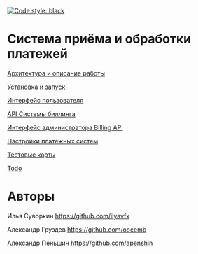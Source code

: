 [![Code style: black](https://img.shields.io/badge/code%20style-black-000000.svg)](https://github.com/psf/black)
# Система приёма и обработки платежей


[Архитектура и описание работы](_description/architecture.md)

[Установка и запуск](_description/setup_run.md)

[Интерфейс пользователя](_description/front_end_screens.md)

[API Системы биллинга](_description/billing_api.md)

[Интерфейс администратора Billing API](_description/billing_api_admin.md)

[Настройки платежных систем](_description/payment_gates.md)

[Тестовые карты](_description/cards.md)

[Todo](_description/todo.md)


# Авторы

Илья Суворкин https://github.com/ilyavfx

Александр Груздев https://github.com/oocemb

Александр Пеньшин https://github.com/apenshin
